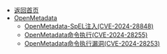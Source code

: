 - [返回首页](/)
- [OpenMetadata](OpenMetadata/)
  - [OpenMetadata-SpEL注入(CVE-2024-28848)](OpenMetadata/OpenMetadata-SpEL注入(CVE-2024-28848).md)
  - [OpenMetadata命令执行(CVE-2024-28255)](OpenMetadata/OpenMetadata命令执行(CVE-2024-28255).md)
  - [OpenMetadata命令执行漏洞(CVE-2024-28253)](OpenMetadata/OpenMetadata命令执行漏洞(CVE-2024-28253).md)
